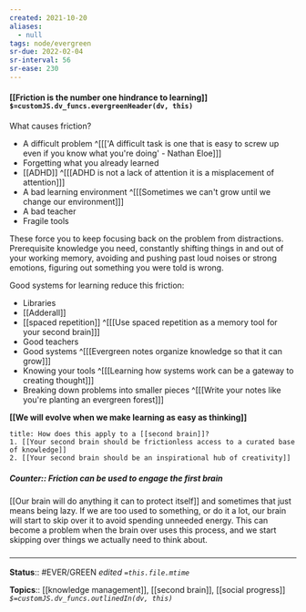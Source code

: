 ```yaml
---
created: 2021-10-20
aliases:
  - null
tags: node/evergreen
sr-due: 2022-02-04
sr-interval: 56
sr-ease: 230
---
```


#### [[Friction is the number one hindrance to learning]] `$=customJS.dv_funcs.evergreenHeader(dv, this)`

What causes friction?
- A difficult problem ^[[['A difficult task is one that is easy to screw up even if you know what you're doing' - Nathan Eloe]]]
- Forgetting what you already learned 
- [[ADHD]] ^[[[ADHD is not a lack of attention it is a misplacement of attention]]]
- A bad learning environment ^[[[Sometimes we can't grow until we change our environment]]]
- A bad teacher
- Fragile tools 

These force you to keep focusing back on the problem from distractions. 
Prerequisite knowledge you need, constantly shifting things in and out of your working memory, avoiding and pushing past loud noises or strong emotions, figuring out something you were told is wrong.

Good systems for learning reduce this friction:
- Libraries
- [[Adderall]]
- [[spaced repetition]] ^[[[Use spaced repetition as a memory tool for your second brain]]]
- Good teachers 
- Good systems ^[[[Evergreen notes organize knowledge so that it can grow]]] 
- Knowing your tools ^[[[Learning how systems work can be a gateway to creating thought]]]
- Breaking down problems into smaller pieces ^[[[Write your notes like you're planting an evergreen forest]]] 

**[[We will evolve when we make learning as easy as thinking]]**

```ad-note
title: How does this apply to a [[second brain]]?
1. [[Your second brain should be frictionless access to a curated base of knowledge]]
2. [[Your second brain should be an inspirational hub of creativity]]
```

##### Counter:: Friction can be used to engage the first brain

[[Our brain will do anything it can to protect itself]] and sometimes that just means being lazy. If we are too used to something, or do it a lot, our brain will start to skip over it to avoid spending unneeded energy. This can become a problem when the brain over uses this process, and we start skipping over things we actually need to think about.

### <hr class="footnote"/>

**Status**:: #EVER/GREEN 
*edited `=this.file.mtime`*

**Topics**:: [[knowledge management]], [[second brain]], [[social progress]]
*`$=customJS.dv_funcs.outlinedIn(dv, this)`*
